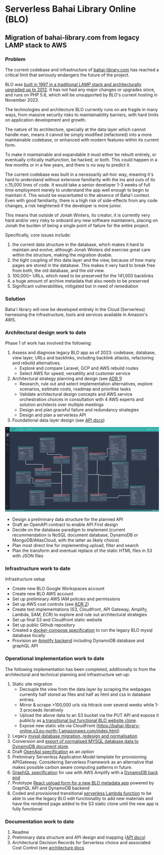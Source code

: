 # Serverless Bahai Library Online (BLO)
 
## Migration of bahai-library.com from legacy LAMP stack to AWS

### Problem
The current codebase and infrastructure of [bahai-library.com](bahai-library.com]) has reached a critical limit that seriously endangers the future of the project.

BLO was [built in 1997 in a traditional LAMP stack and architecturally upgraded up to 2012](https://bahai-library.com/winters_bahai_library_25). It has not had any major changes or upgrades since, and runs on PHP 5.6, which will be unsupported by BLO's current hosting in November 2023.

The technologies and architecture BLO currently runs on are fragile in many ways, from massive security risks to maintainability barriers, with hard limits on application development and growth.

The nature of its architecture, specially at the data layer which cannot handle man, means it cannot be simply modified (refactored) into a more maintainable codebase, or enhanced with modern features within its current form.

To make it maintainable and expandable it must either be rebuilt entirely, or eventually critically malfunction, be hacked, or both. This could happen in a few months or in a few years, and there is no way to predict it.

The current codebase was built in a necessarily ad-hoc way, meaning it's hard to understand without extensive familiarity with the ins and outs of its c.15,000 lines of code. It would take a senior developer 1-3 weeks of full time employment merely to understand the app well enough to begin to maintain it. This would be exacerbated in the absence of Baha'i context. Even with good familiarity, there is a high risk of side-effects from any code changes, a risk heightened if the developer is more junior.

This means that outside of Jonah Winters, its creator, it is currently very hard and/or very risky to onboard any new software maintainers, placing on Jonah the burden of being a single point of failure for the entire project.

Specifically, core issues include:

1) the current data structure in the database, which makes it hard to maintain and evolve, although Jonah Winters did exercise great care within the structure, making the migration doable.
2) the tight coupling of this data layer and the view, because of how many pages are stored in the database. This makes it very hard to break free from both, the old database, and the old view.
3) 100,000+ URLs, which need to be preserved for the 141,000 backlinks
4) a huge amount of archive metadata that also needs to be preserved
5) Significant vulnerabilities, mitigated but in need of remediation

### Solution
Baha'i library will now be developed entirely in the Cloud (Serverless) harnessing the infrastructure, tools and services available in Amazon's AWS.

### Architectural design work to date
Phase 1 of work has involved the following:
1. Assess and diagnose legacy BLO app as of 2023: codebase, database, view layer, URLs and backlinks, including backlink attacks, refactoring and rebuild alternatives.
   - Explore and compare Laravel, GCP and AWS rebuild routes
   - Select AWS for speed, versatility and customer service
2. Architectural strategy planning and design (see [ADR 1](/documentation/architecture/ADR1_LAMP_to_Serverless.md))
   - Research, rule out and select implementation alternatives, explore scenarios, estimate costs, roadmap and prioritise tasks
   - Validate architectural design concepts and AWS service orchestration choices in consultation with 4 AWS experts and solution architects over multiple meetings
   - Design and plan graceful failure and redundancy strategies
   - Design and plan a serverless API
3. Foundational data layer design (see [API docs](documentation/api_design/))

![api design](documentation/api_design/Data%20structure.png)

   - Design a preliminary data structure for the planned API
   - Draft an OpenAPI contract to enable API First design
   - Decide on the database paradigm to implement (current recommendation is NoSQL document database, DynamoDB or MongoDB/AtlasCloud, with the latter as likely choice)
   - Plan most direct line for implementing upload, filter and search
   - Plan the transform and eventual replace of the static HTML files in S3 with JSON files

### Infrastructure work to date
Infrastructure setup
   - Create new BLO Google Workspaces account
   - Create new BLO AWS account
   - Set up preliminary AWS IAM policies and permissions
   - Set up AWS cost controls (see [ADR 2](/documentation/architecture/ADR2_AWS_Cost_Control.md))
   - Create test implementations (S3, Cloudfront, API Gateway, Amplify, Lambda, SAM, ECR) to explore and rule out architectural strategies
   - Set up final S3 and Cloudfront static website
   - Set up public Github repository
   - Created a [docker-compose specification](docker-compose.yml) to run the legacy BLO mysql database locally
   - Provision an [Amplify backend](blo-backend/amplify/) including DynamoDB database and graphQL API

### Operational implementation work to date
The following implementation has been completed, additionally to from the architectural and technical planning and infrastructure set-up: 
1. Static site migration
   - Decouple the view from the data layer by scraping the webpages currently half stored as files and half as html and css in database entries.
   - Mirror & scrape >100,000 urls via httrack over several weeks while 1-3 proceeds iteratively
   - Upload the above data to an S3 bucket via the PUT API and expose it publicly as [a transitional but functional BLO website clone](https://bahai-library-online.s3.eu-north-1.amazonaws.com/index.html).
   - Expose new static site via CloudFront (https://bahai-library-online.s3.eu-north-1.amazonaws.com/index.html)
2. Legacy [mysql database migration, redesign and normalisation](blo-backend/databases/mysql/)
3. Conversion and [export of normalised MYSQL database data to DynamoDB document store](blo-backend/databases/mysql/BLO2023_normalised/exportMysqlToDynamoDB.js).
3. Draft [OpenApi specification](documentation/api_design/blo_openapi.json) as an option
3. Preliminary Serverless Application Model template for provisioning APIGateway. Considering Serverless Framework as an alternative that makes possible carbon aware computing patterns in future.
4. [GraphQL specification](documentation/api_design/blo2023_amplify_schema.graphql) for use with AWS Amplify with a [DynamoDB back end](blo-backend/databases/dynamodb/)
5. Prototype [React upload form for a new BLO metadata app](frontend) powered by GraphQL API and DynamoDB backend
6. Coded and provisioned transitional [serverless Lambda function](serverless-functions) to be able to use the legacy BLO edit functionality to add new materials and have the rendered page added to the S3 static clone until the new app is fully functional

### Documentation work to date
1. Readme
2. Preliminary data structure and API design and mapping ([API docs](/documentation/api))
3. Architectural Decision Records for Serverless choice and associated Cost Control (see [architecture docs](/documentation/architecture)
